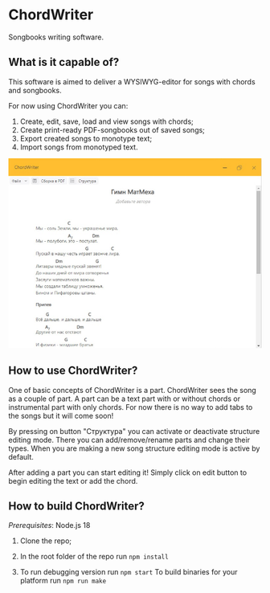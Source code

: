 # ChordWriter

Songbooks writing software.

## What is it capable of?

This software is aimed to deliver a WYSIWYG-editor for songs with chords and songbooks.

For now using ChordWriter you can:

1. Create, edit, save, load and view songs with chords;
2. Create print-ready PDF-songbooks out of saved songs;
3. Export created songs to monotype text;
4. Import songs from monotyped text.

![Specification example](images/interface.jpg)

## How to use ChordWriter?

One of basic сoncepts of ChordWriter is a part. ChordWriter sees the song as a couple of part. A part can be a text part with or without chords or instrumental part with only chords.
For now there is no way to add tabs to the songs but it will come soon!

By pressing on button "Структура" you can activate or deactivate structure editing mode. There you can add/remove/rename parts and change their types.
When you are making a new song structure editing mode is active by default.

After adding a part you can start editing it!
Simply click on edit button to begin editing the text or add the chord.

## How to build ChordWriter?

_Prerequisites_: Node.js 18

1. Clone the repo;

2. In the root folder of the repo run
   `npm install`

3. To run debugging version run
   `npm start`
   To build binaries for your platform run
   `npm run make`
